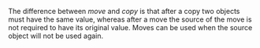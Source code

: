 The difference between *move* and *copy* is that after a copy two objects must have the same value, whereas after a move the source of the move is not required to have its original value. Moves can be used when the source object will not be used again.


